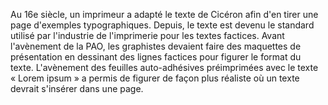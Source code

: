 Au 16e siècle, un imprimeur a adapté le texte de Cicéron afin d'en tirer une page d'exemples typographiques. Depuis, le texte est devenu le standard utilisé par l'industrie de l'imprimerie pour les textes factices. Avant l'avènement de la PAO, les graphistes devaient faire des maquettes de présentation en dessinant des lignes factices pour figurer le format du texte. L'avènement des feuilles auto-adhésives préimprimées avec le texte « Lorem ipsum » a permis de figurer de façon plus réaliste où un texte devrait s'insérer dans une page.